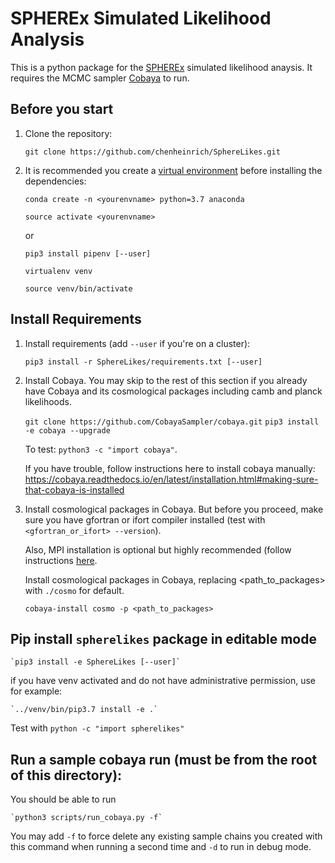 # SPHEREx Simulated Likelihood Analysis

This is a python package for the [SPHEREx](https://spherex.caltech.edu/) simulated likelihood anaysis.
It requires the MCMC sampler [Cobaya](https://cobaya.readthedocs.io/en/latest/index.html) to run.

## Before you start

1. Clone the repository:

   `git clone https://github.com/chenheinrich/SphereLikes.git`

2. It is recommended you create a [virtual environment](https://uoa-eresearch.github.io/eresearch-cookbook/recipe/2014/11/20/conda/) before installing the dependencies:

   `conda create -n <yourenvname> python=3.7 anaconda`

   `source activate <yourenvname>`

   or

   `pip3 install pipenv [--user]`

   `virtualenv venv`

   `source venv/bin/activate`

## Install Requirements

1. Install requirements (add `--user` if you're on a cluster):

   `pip3 install -r SphereLikes/requirements.txt [--user]`

2. Install Cobaya. You may skip to the rest of this section if you already have Cobaya and its cosmological packages including camb and planck likelihoods.

   `git clone https://github.com/CobayaSampler/cobaya.git`
   `pip3 install -e cobaya --upgrade`

   To test: `python3 -c "import cobaya"`.

   If you have trouble, follow instructions here to install cobaya manually: https://cobaya.readthedocs.io/en/latest/installation.html#making-sure-that-cobaya-is-installed

3. Install cosmological packages in Cobaya. But before you proceed, make sure you have gfortran or ifort compiler installed (test with `<gfortran_or_ifort> --version`).

   Also, MPI installation is optional but highly recommended (follow instructions [here](https://cobaya.readthedocs.io/en/latest/installation.html).

   Install cosmological packages in Cobaya, replacing <path_to_packages> with `./cosmo` for default.

   `cobaya-install cosmo -p <path_to_packages>`

## Pip install `spherelikes` package in editable mode

    `pip3 install -e SphereLikes [--user]`

if you have venv activated and do not have administrative permission, use for example:

    `../venv/bin/pip3.7 install -e .`

Test with `python -c "import spherelikes"`

## Run a sample cobaya run (must be from the root of this directory):

You should be able to run

    `python3 scripts/run_cobaya.py -f`

You may add `-f` to force delete any existing sample chains you created with this command when running a second time and `-d` to run in debug mode.
